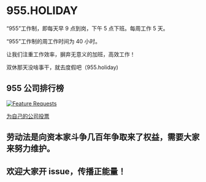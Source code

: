 # 955.HOLIDAY


“955”工作制，即每天早 9 点到岗，下午 5 点下班。每周工作 5 天。

“955”工作制的周工作时间为 40 小时。

让我们注重工作效率，摒弃无意义的加班，高效工作！

双休那天没啥事干，就去度假吧（955.holiday)

## 955 公司排行榜
[![Feature Requests](http://feathub.com/955holiday/955.holiday?format=svg)](http://feathub.com/955holiday/955.holiday)


[为自己的公司投票](https://feathub.com/955holiday/955.holiday)

## 劳动法是向资本家斗争几百年争取来了权益，需要大家来努力维护。

## 欢迎大家开 issue，传播正能量！

